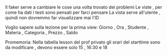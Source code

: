 Il faker serve a cambiare le cose una volta trovato dei problemi
Le viste , per come ha dati i testi sono pensati per farci pensare
La vista serve all'utente , quindi non dovremmo far visualizzare mai l'ID 

Voglio sapere sulla lezione per la prima view: Giorno , Ora , Studente , Materia , Categoria , Prezzo , Saldo 

Promemoria:
Nella tabella lesson del prof privato gli orari del starttime sono da modificare , devono essere solo 15 , 16:30 e 18
